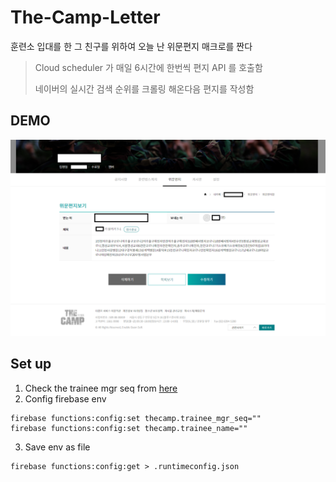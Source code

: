 # The-Camp-Letter
훈련소 입대를 한 그 친구를 위하여 오늘 난 위문편지 매크로를 짠다

> Cloud scheduler 가 매일 6시간에 한번씩 편지 API 를 호출함
>
> 네이버의 실시간 검색 순위를 크롤링 해온다음 편지를 작성함

## DEMO

![demo](src/thecamp-demo.png)

## Set up

1. Check the trainee mgr seq from [here](https://www.thecamp.or.kr/consolLetter/viewConsolLetterMain.do)
2. Config firebase env
```
firebase functions:config:set thecamp.trainee_mgr_seq=""
firebase functions:config:set thecamp.trainee_name=""
```
3. Save env as file
```
firebase functions:config:get > .runtimeconfig.json
```